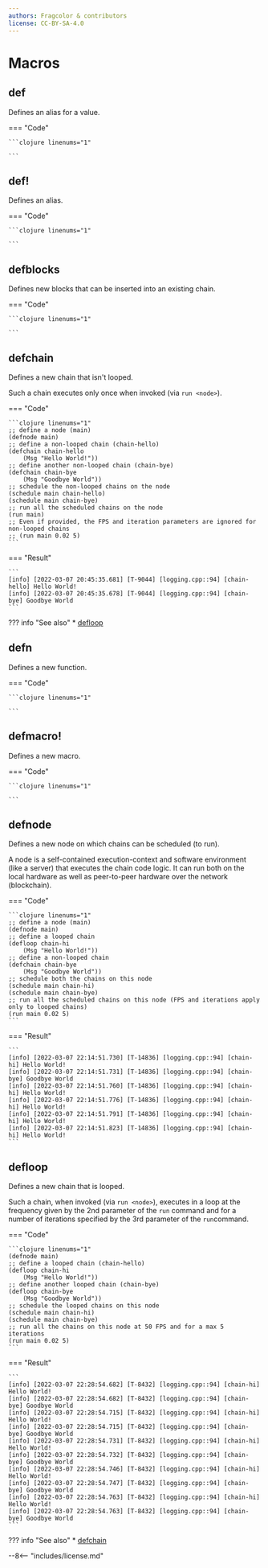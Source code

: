 ```yaml
---
authors: Fragcolor & contributors
license: CC-BY-SA-4.0
---
```


# Macros

## def

Defines an alias for a value.

=== "Code"

    ```clojure linenums="1"

    ```

## def!

Defines an alias.

=== "Code"

    ```clojure linenums="1"

    ```

## defblocks

Defines new blocks that can be inserted into an existing chain.

=== "Code"

    ```clojure linenums="1"

    ```

## defchain

Defines a new chain that isn't looped.

Such a chain executes only once when invoked (via `run <node>`).

=== "Code"

    ```clojure linenums="1"
    ;; define a node (main)
    (defnode main)
    ;; define a non-looped chain (chain-hello)
    (defchain chain-hello
        (Msg "Hello World!"))
    ;; define another non-looped chain (chain-bye)
    (defchain chain-bye
        (Msg "Goodbye World"))
    ;; schedule the non-looped chains on the node
    (schedule main chain-hello)
    (schedule main chain-bye)
    ;; run all the scheduled chains on the node
    (run main)
    ;; Even if provided, the FPS and iteration parameters are ignored for non-looped chains
    ;; (run main 0.02 5)
    ```

=== "Result"

    ```
    [info] [2022-03-07 20:45:35.681] [T-9044] [logging.cpp::94] [chain-hello] Hello World!
    [info] [2022-03-07 20:45:35.678] [T-9044] [logging.cpp::94] [chain-bye] Goodbye World
    ```

??? info "See also"
    * [defloop](#defloop)

## defn

Defines a new function.

=== "Code"

    ```clojure linenums="1"

    ```

## defmacro!

Defines a new macro.

=== "Code"

    ```clojure linenums="1"

    ```

## defnode

Defines a new node on which chains can be scheduled (to run).

A node is a self-contained execution-context and software environment (like a server) that executes the chain code logic. It can run both on the local hardware as well as  peer-to-peer hardware over the network (blockchain). 

=== "Code"

    ```clojure linenums="1"
    ;; define a node (main)
    (defnode main)
    ;; define a looped chain
    (defloop chain-hi
        (Msg "Hello World!"))
    ;; define a non-looped chain
    (defchain chain-bye
        (Msg "Goodbye World"))
    ;; schedule both the chains on this node
    (schedule main chain-hi)
    (schedule main chain-bye)
    ;; run all the scheduled chains on this node (FPS and iterations apply only to looped chains)
    (run main 0.02 5)
    ```
=== "Result"

    ```
    [info] [2022-03-07 22:14:51.730] [T-14836] [logging.cpp::94] [chain-hi] Hello World!
    [info] [2022-03-07 22:14:51.731] [T-14836] [logging.cpp::94] [chain-bye] Goodbye World
    [info] [2022-03-07 22:14:51.760] [T-14836] [logging.cpp::94] [chain-hi] Hello World!
    [info] [2022-03-07 22:14:51.776] [T-14836] [logging.cpp::94] [chain-hi] Hello World!
    [info] [2022-03-07 22:14:51.791] [T-14836] [logging.cpp::94] [chain-hi] Hello World!
    [info] [2022-03-07 22:14:51.823] [T-14836] [logging.cpp::94] [chain-hi] Hello World!
    ```

## defloop

Defines a new chain that is looped.

Such a chain, when invoked (via `run <node>`), executes in a loop at the frequency given by the 2nd parameter of the `run` command and for a number of iterations specified by the 3rd parameter of the `run`command.

=== "Code"

    ```clojure linenums="1"
    (defnode main)
    ;; define a looped chain (chain-hello)
    (defloop chain-hi
        (Msg "Hello World!"))
    ;; define another looped chain (chain-bye)
    (defloop chain-bye
        (Msg "Goodbye World"))
    ;; schedule the looped chains on this node
    (schedule main chain-hi)
    (schedule main chain-bye)
    ;; run all the chains on this node at 50 FPS and for a max 5 iterations
    (run main 0.02 5)
    ```
=== "Result"

    ```
    [info] [2022-03-07 22:28:54.682] [T-8432] [logging.cpp::94] [chain-hi] Hello World!
    [info] [2022-03-07 22:28:54.682] [T-8432] [logging.cpp::94] [chain-bye] Goodbye World
    [info] [2022-03-07 22:28:54.715] [T-8432] [logging.cpp::94] [chain-hi] Hello World!
    [info] [2022-03-07 22:28:54.715] [T-8432] [logging.cpp::94] [chain-bye] Goodbye World
    [info] [2022-03-07 22:28:54.731] [T-8432] [logging.cpp::94] [chain-hi] Hello World!
    [info] [2022-03-07 22:28:54.732] [T-8432] [logging.cpp::94] [chain-bye] Goodbye World
    [info] [2022-03-07 22:28:54.746] [T-8432] [logging.cpp::94] [chain-hi] Hello World!
    [info] [2022-03-07 22:28:54.747] [T-8432] [logging.cpp::94] [chain-bye] Goodbye World
    [info] [2022-03-07 22:28:54.763] [T-8432] [logging.cpp::94] [chain-hi] Hello World!
    [info] [2022-03-07 22:28:54.763] [T-8432] [logging.cpp::94] [chain-bye] Goodbye World
    ```

??? info "See also"
    * [defchain](#defchain)


--8<-- "includes/license.md"
